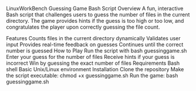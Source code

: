 LinuxWorkBench
Guessing Game Bash Script Overview A fun, interactive Bash script that challenges users to guess the number of files in the current directory. The game provides hints if the guess is too high or too low, and congratulates the player upon correctly guessing the file count.

Features Counts files in the current directory dynamically Validates user input Provides real-time feedback on guesses Continues until the correct number is guessed How to Play Run the script with bash guessinggame.sh Enter your guess for the number of files Receive hints if your guess is incorrect Win by guessing the exact number of files Requirements Bash shell Basic Unix/Linux environment Installation Clone the repository Make the script executable: chmod +x guessinggame.sh Run the game: bash guessinggame.sh
